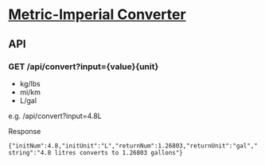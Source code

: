 # [Metric-Imperial Converter](https://www.freecodecamp.org/learn/quality-assurance/quality-assurance-projects/metric-imperial-converter)
## API
### GET /api/convert?input={value}{unit}
- kg/lbs
- mi/km
- L/gal

e.g. /api/convert?input=4.8L

Response

`{"initNum":4.8,"initUnit":"L","returnNum":1.26803,"returnUnit":"gal","string":"4.8 litres converts to 1.26803 gallons"}`
